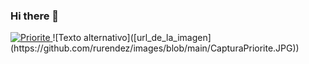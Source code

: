 ### Hi there 👋

<!-- Gmail -->
<a href="mailto:rafa@urendeaz.com">
<img alt="Priorite" src="https://github.com/rurendez/images/blob/main/CapturaPriorite.JPG" />
</a>
![Texto alternativo]([url_de_la_imagen](https://github.com/rurendez/images/blob/main/CapturaPriorite.JPG))

<!--
**rurendez/rurendez** is a ✨ _special_ ✨ repository because its `README.md` (this file) appears on your GitHub profile.

Here are some ideas to get you started:

- 🔭 I’m currently working on ...
- 🌱 I’m currently learning ...
- 👯 I’m looking to collaborate on ...
- 🤔 I’m looking for help with ...
- 💬 Ask me about ...
- 📫 How to reach me: ...
- 😄 Pronouns: ...
- ⚡ Fun fact: ...
-->

